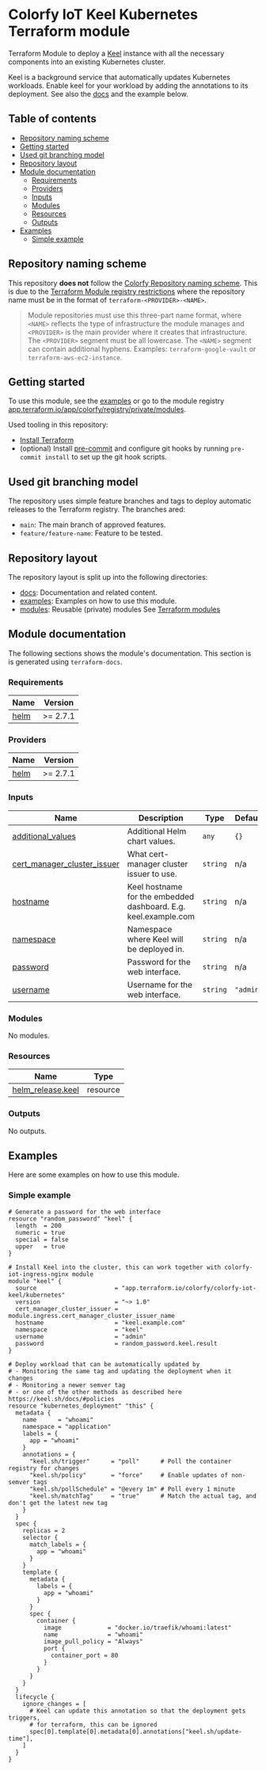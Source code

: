 # Colorfy IoT Keel Kubernetes Terraform module

Terraform Module to deploy a [Keel](https://keel.sh/) instance with all the necessary components into an existing Kubernetes cluster.

Keel is a background service that automatically updates Kubernetes workloads. Enable keel for your workload by adding the annotations to its deployment. See also the [docs](https://keel.sh/docs/) and the example below.

## Table of contents

<!-- TOC is automatically generated using pre-commit hook -->

<!-- toc -->

- [Repository naming scheme](#repository-naming-scheme)
- [Getting started](#getting-started)
- [Used git branching model](#used-git-branching-model)
- [Repository layout](#repository-layout)
- [Module documentation](#module-documentation)
    * [Requirements](#requirements)
    * [Providers](#providers)
    * [Inputs](#inputs)
    * [Modules](#modules)
    * [Resources](#resources)
    * [Outputs](#outputs)
- [Examples](#examples)
    * [Simple example](#simple-example)

<!-- tocstop -->

## Repository naming scheme

This repository **does not** follow the [Colorfy Repository naming scheme](https://colorfy.atlassian.net/wiki/spaces/COLORFY/pages/1585119460/Git+Guidelines#Repository-naming-scheme).
This is due to the [Terraform Module registry restrictions](https://www.terraform.io/cloud-docs/registry/publish-modules#preparing-a-module-repository) where the repository name must be in the format of `terraform-<PROVIDER>-<NAME>`.

> Module repositories must use this three-part name format, where `<NAME>` reflects
> the type of infrastructure the module manages and `<PROVIDER>` is the main provider
> where it creates that infrastructure. The `<PROVIDER>` segment must be all lowercase.
> The `<NAME>` segment can contain additional hyphens. Examples: `terraform-google-vault`
> or `terraform-aws-ec2-instance`.

## Getting started

To use this module, see the [examples](examples) or go to the module registry [app.terraform.io/app/colorfy/registry/private/modules](https://app.terraform.io/app/colorfy/registry/private/modules).

Used tooling in this repository:

-   [Install Terraform](https://www.terraform.io/downloads)
-   (optional) Install [pre-commit](https://pre-commit.com/#installation) and configure git hooks by running `pre-commit install` to set up the git hook scripts.

## Used git branching model

The repository uses simple feature branches and tags to deploy automatic releases
to the Terraform registry. The branches ared:

-   `main`: The main branch of approved features.
-   `feature/feature-name`: Feature to be tested.

## Repository layout

The repository layout is split up into the following directories:

-   [docs](docs): Documentation and related content.
-   [examples](examples): Examples on how to use this module.
-   [modules](modules): Reusable (private) modules See [Terraform modules](https://www.terraform.io/docs/modules/index.html)

## Module documentation

The following sections shows the module's documentation. This section is is generated using `terraform-docs`.

<!-- terraform-docs will automatically update the rest of the documentations -->
<!-- BEGIN_TF_DOCS -->
### Requirements

| Name | Version |
|------|---------|
| <a name="requirement_helm"></a> [helm](#requirement\_helm) | >= 2.7.1 |

### Providers

| Name | Version |
|------|---------|
| <a name="provider_helm"></a> [helm](#provider\_helm) | >= 2.7.1 |

### Inputs

| Name | Description | Type | Default | Required |
|------|-------------|------|---------|:--------:|
| <a name="input_additional_values"></a> [additional\_values](#input\_additional\_values) | Additional Helm chart values. | `any` | `{}` | no |
| <a name="input_cert_manager_cluster_issuer"></a> [cert\_manager\_cluster\_issuer](#input\_cert\_manager\_cluster\_issuer) | What cert-manager cluster issuer to use. | `string` | n/a | yes |
| <a name="input_hostname"></a> [hostname](#input\_hostname) | Keel hostname for the embedded dashboard. E.g. keel.example.com | `string` | n/a | yes |
| <a name="input_namespace"></a> [namespace](#input\_namespace) | Namespace where Keel will be deployed in. | `string` | n/a | yes |
| <a name="input_password"></a> [password](#input\_password) | Password for the web interface. | `string` | n/a | yes |
| <a name="input_username"></a> [username](#input\_username) | Username for the web interface. | `string` | `"admin"` | no |

### Modules

No modules.

### Resources

| Name | Type |
|------|------|
| [helm_release.keel](https://registry.terraform.io/providers/hashicorp/helm/latest/docs/resources/release) | resource |

### Outputs

No outputs.

## Examples

Here are some examples on how to use this module.

### Simple example

```hcl
# Generate a password for the web interface
resource "random_password" "keel" {
  length  = 200
  numeric = true
  special = false
  upper   = true
}

# Install Keel into the cluster, this can work together with colorfy-iot-ingress-nginx module
module "keel" {
  source                      = "app.terraform.io/colorfy/colorfy-iot-keel/kubernetes"
  version                     = "~> 1.0"
  cert_manager_cluster_issuer = module.ingress.cert_manager_cluster_issuer_name
  hostname                    = "keel.example.com"
  namespace                   = "keel"
  username                    = "admin"
  password                    = random_password.keel.result
}

# Deploy workload that can be automatically updated by
# - Monitoring the same tag and updating the deployment when it changes
# - Monitoring a newer semver tag
# - or one of the other methods as described here https://keel.sh/docs/#policies
resource "kubernetes_deployment" "this" {
  metadata {
    name      = "whoami"
    namespace = "application"
    labels = {
      app = "whoami"
    }
    annotations = {
      "keel.sh/trigger"      = "poll"      # Poll the container registry for changes
      "keel.sh/policy"       = "force"     # Enable updates of non-semver tags
      "keel.sh/pollSchedule" = "@every 1m" # Poll every 1 minute
      "keel.sh/matchTag"     = "true"      # Match the actual tag, and don't get the latest new tag
    }
  }
  spec {
    replicas = 2
    selector {
      match_labels = {
        app = "whoami"
      }
    }
    template {
      metadata {
        labels = {
          app = "whoami"
        }
      }
      spec {
        container {
          image             = "docker.io/traefik/whoami:latest"
          name              = "whoami"
          image_pull_policy = "Always"
          port {
            container_port = 80
          }
        }
      }
    }
  }
  lifecycle {
    ignore_changes = [
      # Keel can update this annotation so that the deployment gets triggers,
      # for terraform, this can be ignored
      spec[0].template[0].metadata[0].annotations["keel.sh/update-time"],
    ]
  }
}
```
<!-- END_TF_DOCS -->
